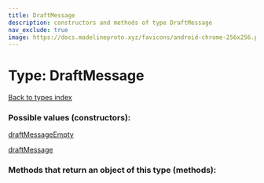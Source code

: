 ```yaml
---
title: DraftMessage
description: constructors and methods of type DraftMessage
nav_exclude: true
image: https://docs.madelineproto.xyz/favicons/android-chrome-256x256.png
---
```

# Type: DraftMessage
[Back to types index](index.html)



### Possible values (constructors):

[draftMessageEmpty](/API_docs/constructors/draftMessageEmpty.html)  

[draftMessage](/API_docs/constructors/draftMessage.html)  



### Methods that return an object of this type (methods):



